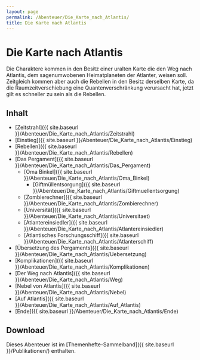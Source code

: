 ```yaml
---
layout: page
permalink: /Abenteuer/Die_Karte_nach_Atlantis/
title: Die Karte nach Atlantis
---
```


# Die Karte nach Atlantis

Die Charaktere kommen in den Besitz einer uralten Karte die den Weg nach Atlantis, dem sagenumwobenen Heimatplaneten der Atlanter, weisen soll. Zeitgleich kommen aber auch die Rebellen in den Besitz derselben Karte, da die Raumzeitverschiebung eine Quantenverschränkung verursacht hat, jetzt gilt es schneller zu sein als die Rebellen.

## Inhalt

- [Zeitstrahl]({{ site.baseurl }}/Abenteuer/Die_Karte_nach_Atlantis/Zeitstrahl)
- [Einstieg]({{ site.baseurl }}/Abenteuer/Die_Karte_nach_Atlantis/Einstieg)
- [Rebellen]({{ site.baseurl }}/Abenteuer/Die_Karte_nach_Atlantis/Rebellen)
- [Das Pergament]({{ site.baseurl }}/Abenteuer/Die_Karte_nach_Atlantis/Das_Pergament)
  - [Oma Binkel]({{ site.baseurl }}/Abenteuer/Die_Karte_nach_Atlantis/Oma_Binkel)
    - [Giftmüllentsorgung]({{ site.baseurl }}/Abenteuer/Die_Karte_nach_Atlantis/Giftmuellentsorgung)
  - [Zombierechner]({{ site.baseurl }}/Abenteuer/Die_Karte_nach_Atlantis/Zombierechner)
  - [Universität]({{ site.baseurl }}/Abenteuer/Die_Karte_nach_Atlantis/Universitaet)
  - [Atlantereinsiedler]({{ site.baseurl }}/Abenteuer/Die_Karte_nach_Atlantis/Atlantereinsiedler)
  - [Atlantisches Forschungsschiff]({{ site.baseurl }}/Abenteuer/Die_Karte_nach_Atlantis/Atlanterschiff)
- [Übersetzung des Pergaments]({{ site.baseurl }}/Abenteuer/Die_Karte_nach_Atlantis/Uebersetzung)
- [Komplikationen]({{ site.baseurl }}/Abenteuer/Die_Karte_nach_Atlantis/Komplikationen)
- [Der Weg nach Atlantis]({{ site.baseurl }}/Abenteuer/Die_Karte_nach_Atlantis/Weg)
- [Nebel von Atlantis]({{ site.baseurl }}/Abenteuer/Die_Karte_nach_Atlantis/Nebel)
- [Auf Atlantis]({{ site.baseurl }}/Abenteuer/Die_Karte_nach_Atlantis/Auf_Atlantis)
- [Ende]({{ site.baseurl }}/Abenteuer/Die_Karte_nach_Atlantis/Ende)

## Download

Dieses Abenteuer ist im [Themenhefte-Sammelband]({{ site.baseurl }}/Publikationen/) enthalten.
